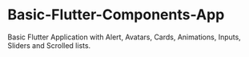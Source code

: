 # Basic-Flutter-Components-App

Basic Flutter Application with Alert, Avatars, Cards, Animations, Inputs, Sliders and Scrolled lists.
